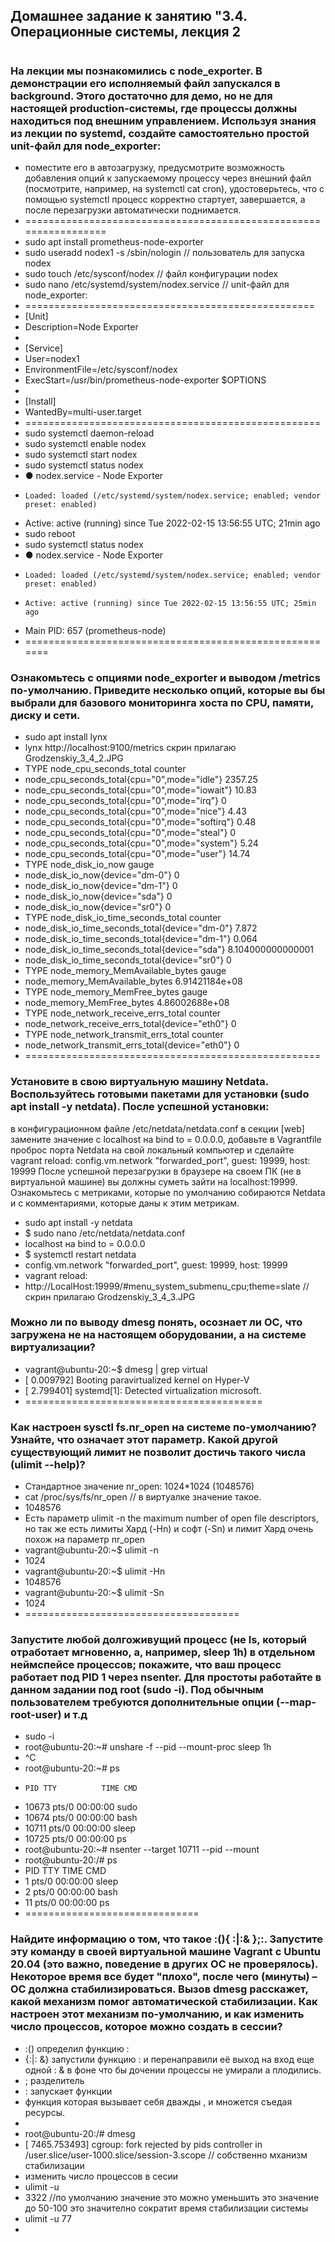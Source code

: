 ## Домашнее задание к занятию "3.4. Операционные системы, лекция 2 ###
#
### На лекции мы познакомились с node_exporter. В демонстрации его исполняемый файл запускался в background. Этого достаточно для демо, но не для настоящей production-системы, где процессы должны находиться под внешним управлением. Используя знания из лекции по systemd, создайте самостоятельно простой unit-файл для node_exporter: 
* поместите его в автозагрузку,
предусмотрите возможность добавления опций к запускаемому процессу через внешний файл (посмотрите, например, на systemctl cat cron),
удостоверьтесь, что с помощью systemctl процесс корректно стартует, завершается, а после перезагрузки автоматически поднимается.
* =================================================================
* sudo apt install prometheus-node-exporter
* sudo useradd nodex1 -s /sbin/nologin  // пользователь для запуска nodex
* sudo touch /etc/sysconf/nodex         // файл конфигурации nodex
* sudo nano  /etc/systemd/system/nodex.service // unit-файл для node_exporter:
* ==================================================
* [Unit]
* Description=Node Exporter
*
* [Service]
* User=nodex1
* EnvironmentFile=/etc/sysconf/nodex
* ExecStart=/usr/bin/prometheus-node-exporter $OPTIONS
* 
* [Install]
* WantedBy=multi-user.target
* ===================================================
* sudo systemctl daemon-reload
* sudo systemctl enable nodex
* sudo systemctl start nodex
* sudo systemctl status nodex
* ● nodex.service - Node Exporter
*     Loaded: loaded (/etc/systemd/system/nodex.service; enabled; vendor preset: enabled)
*    Active: active (running) since Tue 2022-02-15 13:56:55 UTC; 21min ago
* sudo reboot
*  sudo systemctl status nodex
* ● nodex.service - Node Exporter
*     Loaded: loaded (/etc/systemd/system/nodex.service; enabled; vendor preset: enabled)
*     Active: active (running) since Tue 2022-02-15 13:56:55 UTC; 25min ago
*   Main PID: 657 (prometheus-node)
* =======================================================

### Ознакомьтесь с опциями node_exporter и выводом /metrics по-умолчанию. Приведите несколько опций, которые вы бы выбрали для базового мониторинга хоста по CPU, памяти, диску и сети.
* sudo apt install lynx
* lynx http://localhost:9100/metrics  скрин прилагаю Grodzenskiy_3_4_2.JPG
*  TYPE node_cpu_seconds_total counter
* node_cpu_seconds_total{cpu="0",mode="idle"} 2357.25
* node_cpu_seconds_total{cpu="0",mode="iowait"} 10.83
* node_cpu_seconds_total{cpu="0",mode="irq"} 0
* node_cpu_seconds_total{cpu="0",mode="nice"} 4.43
* node_cpu_seconds_total{cpu="0",mode="softirq"} 0.48
* node_cpu_seconds_total{cpu="0",mode="steal"} 0
* node_cpu_seconds_total{cpu="0",mode="system"} 5.24
* node_cpu_seconds_total{cpu="0",mode="user"} 14.74
*  TYPE node_disk_io_now gauge
* node_disk_io_now{device="dm-0"} 0
* node_disk_io_now{device="dm-1"} 0
* node_disk_io_now{device="sda"} 0
* node_disk_io_now{device="sr0"} 0
*  TYPE node_disk_io_time_seconds_total counter
* node_disk_io_time_seconds_total{device="dm-0"} 7.872
* node_disk_io_time_seconds_total{device="dm-1"} 0.064
* node_disk_io_time_seconds_total{device="sda"} 8.104000000000001
* node_disk_io_time_seconds_total{device="sr0"} 0
*  TYPE node_memory_MemAvailable_bytes gauge
* node_memory_MemAvailable_bytes 6.91421184e+08
*  TYPE node_memory_MemFree_bytes gauge
* node_memory_MemFree_bytes 4.86002688e+08
*  TYPE node_network_receive_errs_total counter
* node_network_receive_errs_total{device="eth0"} 0
*  TYPE node_network_transmit_errs_total counter
* node_network_transmit_errs_total{device="eth0"} 0
* ===================================================

### Установите в свою виртуальную машину Netdata. Воспользуйтесь готовыми пакетами для установки (sudo apt install -y netdata). После успешной установки:

в конфигурационном файле /etc/netdata/netdata.conf в секции [web] замените значение с localhost на bind to = 0.0.0.0,
добавьте в Vagrantfile проброс порта Netdata на свой локальный компьютер и сделайте vagrant reload:
config.vm.network "forwarded_port", guest: 19999, host: 19999
После успешной перезагрузки в браузере на своем ПК (не в виртуальной машине) вы должны суметь зайти на localhost:19999. Ознакомьтесь с метриками, которые по умолчанию собираются Netdata и с комментариями, которые даны к этим метрикам.

*   sudo apt install -y netdata
*   $ sudo nano /etc/netdata/netdata.conf 
*   localhost на bind to = 0.0.0.0
*   $ systemctl restart netdata
*   config.vm.network "forwarded_port", guest: 19999, host: 19999
*   vagrant reload:
*   http://LocalHost:19999/#menu_system_submenu_cpu;theme=slate  // скрин прилагаю Grodzenskiy_3_4_3.JPG

### Можно ли по выводу dmesg понять, осознает ли ОС, что загружена не на настоящем оборудовании, а на системе виртуализации?
*   vagrant@ubuntu-20:~$ dmesg | grep virtual
*   [    0.009792] Booting paravirtualized kernel on Hyper-V
*   [    2.799401] systemd[1]: Detected virtualization microsoft.
*   =========================================
### Как настроен sysctl fs.nr_open на системе по-умолчанию? Узнайте, что означает этот параметр. Какой другой существующий лимит не позволит достичь такого числа (ulimit --help)?
* Стандартное значение nr_open: 1024*1024 (1048576)
* cat /proc/sys/fs/nr_open  // в виртуалке значение такое.
* 1048576
* Есть параметр ulimit -n the maximum number of open file descriptors, но так же есть лимиты Хард (-Hn) и софт (-Sn)  и лимит Хард очень похож на параметр nr_open
* vagrant@ubuntu-20:~$ ulimit -n 
* 1024
* vagrant@ubuntu-20:~$ ulimit -Hn
* 1048576
* vagrant@ubuntu-20:~$ ulimit -Sn
* 1024
* =====================================
### Запустите любой долгоживущий процесс (не ls, который отработает мгновенно, а, например, sleep 1h) в отдельном неймспейсе процессов; покажите, что ваш процесс работает под PID 1 через nsenter. Для простоты работайте в данном задании под root (sudo -i). Под обычным пользователем требуются дополнительные опции (--map-root-user) и т.д
* sudo -i
* root@ubuntu-20:~# unshare -f --pid --mount-proc sleep 1h
* ^C
* root@ubuntu-20:~# ps
*     PID TTY          TIME CMD
*  10673 pts/0    00:00:00 sudo
*  10674 pts/0    00:00:00 bash
*  10711 pts/0    00:00:00 sleep
*  10725 pts/0    00:00:00 ps
*  root@ubuntu-20:~# nsenter --target 10711 --pid --mount
*  root@ubuntu-20:/# ps
*  PID TTY          TIME CMD
*  1 pts/0    00:00:00 sleep
*  2 pts/0    00:00:00 bash
*  11 pts/0    00:00:00 ps
*  ==============================

### Найдите информацию о том, что такое :(){ :|:& };:. Запустите эту команду в своей виртуальной машине Vagrant с Ubuntu 20.04 (это важно, поведение в других ОС не проверялось). Некоторое время все будет "плохо", после чего (минуты) – ОС должна стабилизироваться. Вызов dmesg расскажет, какой механизм помог автоматической стабилизации. Как настроен этот механизм по-умолчанию, и как изменить число процессов, которое можно создать в сессии?
* :() определил функцию :
* {:|: &}  запустили функцию : и перенаправили её выход на вход еще одной :  & в фоне что бы дочении процессы не умирали а плодились.
* ; разделитель
* : запускает функции
* функция которая вызывает себя дважды , и множется съедая ресурсы.
* 
* root@ubuntu-20:/# dmesg  
*  [ 7465.753493] cgroup: fork rejected by pids controller in /user.slice/user-1000.slice/session-3.scope // собственно мханизм стабилизации
*  изменить число процессов в сесии 
*   ulimit -u
*   3322 //по умолчанию значение это  можно уменьшить это значение до 50-100 это значително сократит время стабилизации системы
*   ulimit -u 77
*  

